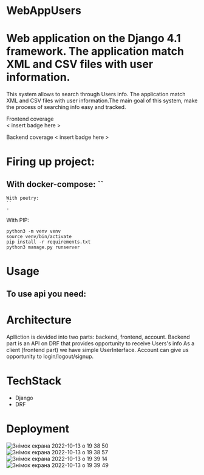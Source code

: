 # WebAppUsers
# Web application on the Django 4.1 framework. The application match XML and CSV files with user information.

This system allows to search through Users info. The application match XML and CSV files with user information.The main goal of this system, make the process of searching info easy and tracked.

Frontend coverage  
< insert badge here >

Backend coverage
< insert badge here >

# Firing up project:

With docker-compose:
``
- 
```
With poetry:
``
- 
```
With PIP:
```
python3 -m venv venv
source venv/bin/activate
pip install -r requirements.txt
python3 manage.py runserver
```
# Usage 
To use api you need:
- 

# Architecture

Aplliction is devided into two parts: backend, frontend, account. Backend part is an API on DRF that provides opportunity to receive Users's info
As a client (frontend part) we have simple UserInterface. Account can give us opportunity to login/logout/signup.


# TechStack 

- Django
- DRF
# Deployment

![Знімок екрана 2022-10-13 о 19 38 50](https://user-images.githubusercontent.com/105149923/195655430-40ed7718-736b-422f-a1f4-421971742dcb.png)
![Знімок екрана 2022-10-13 о 19 38 57](https://user-images.githubusercontent.com/105149923/195655435-e61698c0-bc51-4bf5-80fc-e25ccae6905f.png)
![Знімок екрана 2022-10-13 о 19 39 14](https://user-images.githubusercontent.com/105149923/195655453-79c92b83-a989-46c2-81ee-b56a0cb8ba1b.png)
![Знімок екрана 2022-10-13 о 19 39 49](https://user-images.githubusercontent.com/105149923/195655463-6ff53bbd-2478-4f35-a4f8-7ecac75c36d7.png)



